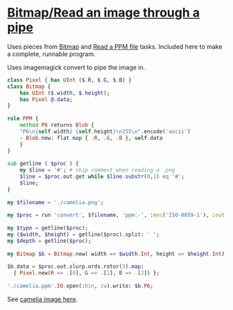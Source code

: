 [1]: https://rosettacode.org/wiki/Bitmap/Read_an_image_through_a_pipe

# [Bitmap/Read an image through a pipe][1]

Uses pieces from [ Bitmap](https://rosettacode.org/wiki/Bitmap#Perl_6) and [ Read a PPM file](https://rosettacode.org/wiki/Bitmap/Read_a_PPM_file#Perl_6) tasks. Included here to make a complete, runnable program.



Uses imagemagick convert to pipe the image in.

```raku
class Pixel { has UInt ($.R, $.G, $.B) }
class Bitmap {
    has UInt ($.width, $.height);
    has Pixel @.data;
}
 
role PPM {
    method P6 returns Blob {
	"P6\n{self.width} {self.height}\n255\n".encode('ascii')
	~ Blob.new: flat map { .R, .G, .B }, self.data
    }
}
 
sub getline ( $proc ) {
    my $line = '#'; # skip comment when reading a .png
    $line = $proc.out.get while $line.substr(0,1) eq '#';
    $line;
}
 
my $filename = './camelia.png';
 
my $proc = run 'convert', $filename, 'ppm:-', :enc('ISO-8859-1'), :out;
 
my $type = getline($proc);
my ($width, $height) = getline($proc).split: ' ';
my $depth = getline($proc);
 
my Bitmap $b = Bitmap.new( width => $width.Int, height => $height.Int) but PPM;
 
$b.data = $proc.out.slurp.ords.rotor(3).map:
  { Pixel.new(R => .[0], G => .[1], B => .[2]) };
 
'./camelia.ppm'.IO.open(:bin, :w).write: $b.P6;
```


See [camelia image here](https://github.com/thundergnat/rc/blob/master/img/camelia.png).